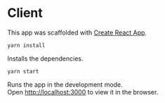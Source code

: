 # Client

This app was scaffolded with [Create React App](https://reactjs.org/docs/create-a-new-react-app.html).

`yarn install`

Installs the dependencies.

`yarn start`

Runs the app in the development mode.<br />
Open [http://localhost:3000](http://localhost:3000) to view it in the browser.


